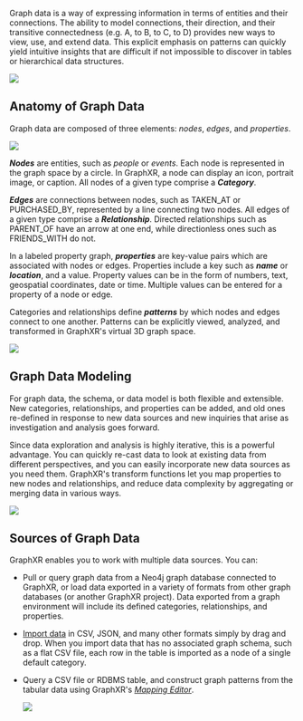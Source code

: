 Graph data is a way of expressing information in terms of entities and their connections. The ability to model connections, their direction, and their transitive connectedness (e.g. A, to B, to C, to D) provides new ways to view, use, and extend data. This explicit emphasis on patterns can quickly yield intuitive insights that are difficult if not impossible to discover in tables or hierarchical data structures.

![](/01_01_01_PathFinding.png)

## Anatomy of Graph Data

Graph data are composed of three elements: _nodes_, _edges_, and _properties_.

![](/01_01_02_NodesEdgesProperties.png)

_**Nodes**_ are entities, such as _people_ or _events_. Each node is represented in the graph space by a circle. In GraphXR, a node can display an icon, portrait image, or caption. All nodes of a given type comprise a _**Category**_.

_**Edges**_ are connections between nodes, such as TAKEN\_AT or PURCHASED\_BY, represented by a line connecting two nodes. All edges of a given type comprise a _**Relationship**_. Directed relationships such as PARENT\_OF have an arrow at one end, while directionless ones such as FRIENDS\_WITH do not.

In a labeled property graph, _**properties**_ are key-value pairs which are associated with nodes or edges. Properties include a key such as _**name**_ or _**location**_, and a value. Property values can be in the form of numbers, text, geospatial coordinates, date or time. Multiple values can be entered for a property of a node or edge.

Categories and relationships define _**patterns**_ by which nodes and edges connect to one another. Patterns can be explicitly viewed, analyzed, and transformed in GraphXR's virtual 3D graph space.

![](/01_01_03_NodesEdgesPattern.png)

## Graph Data Modeling

For graph data, the schema, or data model is both flexible and extensible. New categories, relationships, and properties can be added, and old ones re-defined in response to new data sources and new inquiries that arise as investigation and analysis goes forward.

Since data exploration and analysis is highly iterative, this is a powerful advantage. You can quickly re-cast data to look at existing data from different perspectives, and you can easily incorporate new data sources as you need them. GraphXR's transform functions let you map properties to new nodes and relationships, and reduce data complexity by aggregating or merging data in various ways.

![](/01_01_04_TransformPanel.png)

## Sources of Graph Data

GraphXR enables you to work with multiple data sources. You can:

*   Pull or query graph data from a Neo4j graph database connected to GraphXR, or load data exported in a variety of formats from other graph databases (or another GraphXR project). Data exported from a graph environment will include its defined categories, relationships, and properties.
    
*   [Import data](./importing-saving-and-exporting-graph-data/importing-saving-and-exporting-graph-data) in CSV, JSON, and many other formats simply by drag and drop. When you import data that has no associated graph schema, such as a flat CSV file, each row in the table is imported as a node of a single default category.
    
*   Query a CSV file or RDBMS table, and construct graph patterns from the tabular data using GraphXR's [_Mapping Editor_](./importing-saving-and-exporting-graph-data/import-using-a-mapping).
    
    ![](/01_01_05_Import_CSVMapping1080.png)